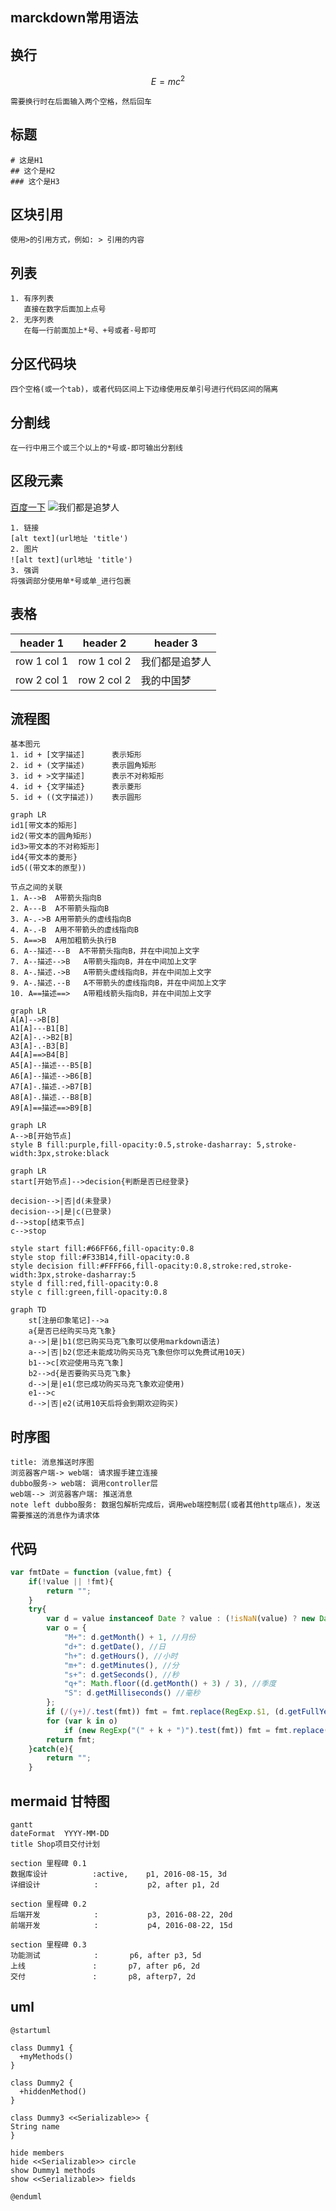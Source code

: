 marckdown常用语法
--
## 换行

```math
E = mc^2
```

```
需要换行时在后面输入两个空格，然后回车
```
## 标题

```
# 这是H1
## 这个是H2
### 这个是H3
```
## 区块引用

```
使用>的引用方式，例如: > 引用的内容
```
## 列表

```
1. 有序列表
   直接在数字后面加上点号
2. 无序列表
   在每一行前面加上*号、+号或者-号即可
```
## 分区代码块
    四个空格(或一个tab)，或者代码区间上下边缘使用反单引号进行代码区间的隔离
## 分割线

```
在一行中用三个或三个以上的*号或-即可输出分割线
```
## 区段元素
[百度一下](http://wwww.baidu.com '百度一下你就知道了')
![我们都是追梦人](http://www.baidu.com/img/dong_ca53b94625c757745bcb2c16461eb105.gif '我们都是追梦人')


```
1. 链接
[alt text](url地址 'title')
2. 图片
![alt text](url地址 'title')
3. 强调
将强调部分使用单*号或单_进行包裹
```
## 表格
header 1 | header 2 | header 3
---|---|---
row 1 col 1 | row 1 col 2 | 我们都是追梦人
row 2 col 1 | row 2 col 2 | 我的中国梦

## 流程图

```mermaid
基本图元
1. id + [文字描述]      表示矩形
2. id + (文字描述)      表示圆角矩形
3. id + >文字描述]      表示不对称矩形
4. id + {文字描述}      表示菱形
5. id + ((文字描述))    表示圆形
```

```mermaid
graph LR
id1[带文本的矩形]
id2(带文本的圆角矩形)
id3>带文本的不对称矩形]
id4{带文本的菱形}
id5((带文本的原型))
```
```
节点之间的关联
1. A-->B  A带箭头指向B
2. A---B  A不带箭头指向B
3. A-.->B A用带箭头的虚线指向B
4. A-.-B  A用不带箭头的虚线指向B
5. A==>B  A用加粗箭头执行B
6. A--描述---B  A不带箭头指向B，并在中间加上文字
7. A--描述-->B   A带箭头指向B，并在中间加上文字
8. A-.描述.->B   A带箭头虚线指向B，并在中间加上文字
9. A-.描述.--B   A不带箭头的虚线指向B，并在中间加上文字
10. A==描述==>   A带粗线箭头指向B，并在中间加上文字
```

```mermaid
graph LR
A[A]-->B[B]
A1[A]---B1[B]
A2[A]-.->B2[B]
A3[A]-.-B3[B]
A4[A]==>B4[B]
A5[A]--描述---B5[B]
A6[A]--描述-->B6[B]
A7[A]-.描述.->B7[B]
A8[A]-.描述.--B8[B]
A9[A]==描述==>B9[B]
```

```mermaid
graph LR
A-->B[开始节点]
style B fill:purple,fill-opacity:0.5,stroke-dasharray: 5,stroke-width:3px,stroke:black
```

```mermaid
graph LR
start[开始节点]-->decision{判断是否已经登录}

decision-->|否|d(未登录)
decision-->|是|c(已登录)
d-->stop[结束节点]
c-->stop

style start fill:#66FF66,fill-opacity:0.8
style stop fill:#F33B14,fill-opacity:0.8
style decision fill:#FFFF66,fill-opacity:0.8,stroke:red,stroke-width:3px,stroke-dasharray:5
style d fill:red,fill-opacity:0.8
style c fill:green,fill-opacity:0.8
```
```mermaid
graph TD
    st[注册印象笔记]-->a
    a{是否已经购买马克飞象}
    a-->|是|b1(您已购买马克飞象可以使用markdown语法)
    a-->|否|b2(您还未能成功购买马克飞象但你可以免费试用10天)
    b1-->c[欢迎使用马克飞象]
    b2-->d{是否要购买马克飞象}
    d-->|是|e1(您已成功购买马克飞象欢迎使用)
    e1-->c
    d-->|否|e2(试用10天后将会到期欢迎购买)
```


## 时序图

```
title: 消息推送时序图
浏览器客户端-> web端: 请求握手建立连接
dubbo服务-> web端: 调用controller层
web端--> 浏览器客户端: 推送消息
note left dubbo服务: 数据包解析完成后，调用web端控制层(或者其他http端点)，发送需要推送的消息作为请求体
```

## 代码

```javascript
var fmtDate = function (value,fmt) {
    if(!value || !fmt){
        return "";
    }
    try{
        var d = value instanceof Date ? value : (!isNaN(value) ? new Date(value) : (/([a-zA-Z])/.test(value) ? value : new Date(value.replaceAll("-","/"))));
        var o = {
            "M+": d.getMonth() + 1, //月份
            "d+": d.getDate(), //日
            "h+": d.getHours(), //小时
            "m+": d.getMinutes(), //分
            "s+": d.getSeconds(), //秒
            "q+": Math.floor((d.getMonth() + 3) / 3), //季度
            "S": d.getMilliseconds() //毫秒
        };
        if (/(y+)/.test(fmt)) fmt = fmt.replace(RegExp.$1, (d.getFullYear() + "").substr(4 - RegExp.$1.length));
        for (var k in o)
            if (new RegExp("(" + k + ")").test(fmt)) fmt = fmt.replace(RegExp.$1, (RegExp.$1.length == 1) ? (o[k]) : (("00" + o[k]).substr(("" + o[k]).length)));
        return fmt;
    }catch(e){
        return "";
    }
```

## mermaid 甘特图
```mermaid
gantt
dateFormat  YYYY-MM-DD
title Shop项目交付计划

section 里程碑 0.1
数据库设计          :active,    p1, 2016-08-15, 3d
详细设计            :           p2, after p1, 2d

section 里程碑 0.2
后端开发            :           p3, 2016-08-22, 20d
前端开发            :           p4, 2016-08-22, 15d

section 里程碑 0.3
功能测试            :       p6, after p3, 5d
上线               :       p7, after p6, 2d
交付               :       p8, afterp7, 2d

```

## uml
```uml
@startuml

class Dummy1 {
  +myMethods()
}

class Dummy2 {
  +hiddenMethod()
}

class Dummy3 <<Serializable>> {
String name
}

hide members
hide <<Serializable>> circle
show Dummy1 methods
show <<Serializable>> fields

@enduml
```


